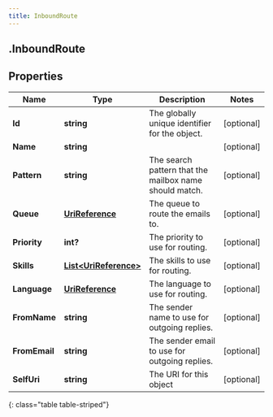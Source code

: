 ```yaml
---
title: InboundRoute
---
```

## .InboundRoute

## Properties

|Name | Type | Description | Notes|
|------------ | ------------- | ------------- | -------------|
| **Id** | **string** | The globally unique identifier for the object. | [optional] |
| **Name** | **string** |  | [optional] |
| **Pattern** | **string** | The search pattern that the mailbox name should match. | [optional] |
| **Queue** | [**UriReference**](UriReference.html) | The queue to route the emails to. | [optional] |
| **Priority** | **int?** | The priority to use for routing. | [optional] |
| **Skills** | [**List&lt;UriReference&gt;**](UriReference.html) | The skills to use for routing. | [optional] |
| **Language** | [**UriReference**](UriReference.html) | The language to use for routing. | [optional] |
| **FromName** | **string** | The sender name to use for outgoing replies. | [optional] |
| **FromEmail** | **string** | The sender email to use for outgoing replies. | [optional] |
| **SelfUri** | **string** | The URI for this object | [optional] |
{: class="table table-striped"}


